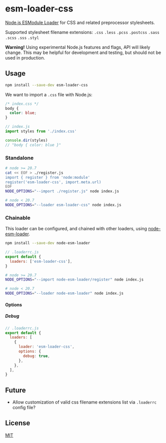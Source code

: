 # esm-loader-css

[Node.js ESModule Loader][node-loaders] for CSS and related
preprocessor stylesheets.

Supported stylesheet filename extensions:
`.css` `.less` `.pcss` `.postcss` `.sass` `.scss` `.sss` `.styl`

**Warning!** Using experimental Node.js features and flags,
API will likely change. This may be helpful for development and testing,
but should not be used in production.

## Usage

```sh
npm install --save-dev esm-loader-css
```

We want to import a `.css` file with Node.js:

```css
/* index.css */
body {
  color: blue;
}
```

```js
// index.js
import styles from './index.css'

console.dir(styles)
// "body { color: blue }"
```

### Standalone

```sh
# node >= 20.7
cat << EOF > ./register.js
import { register } from 'node:module'
register('esm-loader-css', import.meta.url)
EOF
NODE_OPTIONS="--import ./register.js" node index.js

# node < 20.7
NODE_OPTIONS="--loader esm-loader-css" node index.js
```

### Chainable

This loader can be configured, and chained with other loaders, using
[node-esm-loader][node-esm-loader].

```sh
npm install --save-dev node-esm-loader
```

```js
// .loaderrc.js
export default {
  loaders: ['esm-loader-css'],
}
```

```sh
# node >= 20.7
NODE_OPTIONS="--import node-esm-loader/register" node index.js

# node < 20.7
NODE_OPTIONS="--loader node-esm-loader" node index.js
```

#### Options

##### Debug

```js
// .loaderrc.js
export default {
  loaders: [
    {
      loader: 'esm-loader-css',
      options: {
        debug: true,
      },
    },
  ],
}
```

## Future

- Allow customization of valid css filename extensions list via `.loaderrc`
  config file?

## License

[MIT][mit-license]

[mit-license]: https://mit-license.org/
[node-esm-loader]: https://github.com/sebamarynissen/node-esm-loader#readme
[node-loaders]: https://nodejs.org/api/esm.html#loaders
